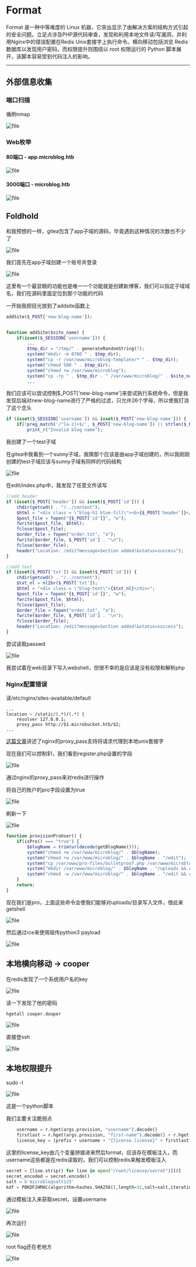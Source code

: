 # Format

Format 是一种中等难度的 Linux 机器，它突出显示了由解决方案的结构方式引起的安全问题。立足点涉及PHP源代码审查，发现和利用本地文件读/写漏洞，并利用Nginx中的错误配置在Redis Unix套接字上执行命令。横向移动包括浏览 Redis 数据库以发现用户密码，而权限提升则围绕以 root 权限运行的 Python 脚本展开，该脚本容易受到代码注入的影响。

---

## 外部信息收集

### 端口扫描

循例nmap

![file](https://blog.apt250.zip/wp-content/uploads/2023/12/2960ee8e-0ab6-d66a-3f57-98ad41a66c02.png)

### Web枚举

#### 80端口 - app.microblog.htb

![file](https://blog.apt250.zip/wp-content/uploads/2023/12/cf1eb355-77a5-5ec8-8468-08b9a2bf015f.png)

#### 3000端口 - microblog.htb

![file](https://blog.apt250.zip/wp-content/uploads/2023/12/ed3d4cea-6e86-dfea-7668-4f6ce61f1683.png)

## Foldhold

和我预想的一样，gitea包含了app子域的源码，毕竟遇到这种情况的次数也不少了

![file](https://blog.apt250.zip/wp-content/uploads/2023/12/6527b7d1-10cf-b7c6-aea7-d43293409b47.png)

我们首先在app子域创建一个账号并登录

![file](https://blog.apt250.zip/wp-content/uploads/2023/12/e773769c-3cf7-9469-e3cf-8f2899fae90c.png)

这里有一个最显眼的功能也是唯一一个功能就是创建新博客，我们可以指定子域域名，我们在源码里面定位到那个功能的代码

一开始我把目光放到了addsite函数上

```php
addSite($_POST['new-blog-name']);


function addSite($site_name) {
    if(isset($_SESSION['username'])) {
        ...
        $tmp_dir = "/tmp/" . generateRandomString(7);
        system("mkdir -m 0700 " . $tmp_dir);
        system("cp -r /var/www/microblog-template/* " . $tmp_dir);
        system("chmod 500 " . $tmp_dir);
        system("chmod +w /var/www/microblog");
        system("cp -rp " . $tmp_dir . " /var/www/microblog/" . $site_name);
		...

```

我们应该可以尝试控制$_POST['new-blog-name']来尝试执行系统命令，但是我发现后端对new-blog-name进行了严格的过滤，只允许26个字母，所以使我打消了这个念头

```php
if (isset($_SESSION['username']) && isset($_POST['new-blog-name'])) {
    if(!preg_match('/^[a-z]+$/', $_POST['new-blog-name']) || strlen($_POST['new-blog-name']) > 50) {
        print_r("Invalid blog name");
```

我创建了一个test子域

在gitea中我看到一个sunny子域，我猜那个应该是由app子域创建的，所以我刚刚创建的test子域应该与sunny子域有同样的代码结构

![file](https://blog.apt250.zip/wp-content/uploads/2023/12/376a61a3-d87e-9f2b-de2a-7c8eeae58761.png)

在edit/index.php中，我发现了任意文件读写

```php
//add header
if (isset($_POST['header']) && isset($_POST['id'])) {
    chdir(getcwd() . "/../content");
    $html = "<div class = \"blog-h1 blue-fill\"><b>{$_POST['header']}</b></div>";
    $post_file = fopen("{$_POST['id']}", "w");
    fwrite($post_file, $html);
    fclose($post_file);
    $order_file = fopen("order.txt", "a");
    fwrite($order_file, $_POST['id'] . "\n");  
    fclose($order_file);
    header("Location: /edit?message=Section added!&status=success");
}

//add text
if (isset($_POST['txt']) && isset($_POST['id'])) {
    chdir(getcwd() . "/../content");
    $txt_nl = nl2br($_POST['txt']);
    $html = "<div class = \"blog-text\">{$txt_nl}</div>";
    $post_file = fopen("{$_POST['id']}", "w");
    fwrite($post_file, $html);
    fclose($post_file);
    $order_file = fopen("order.txt", "a");
    fwrite($order_file, $_POST['id'] . "\n");  
    fclose($order_file);
    header("Location: /edit?message=Section added!&status=success");
}
```

尝试读取passwd

![file](https://blog.apt250.zip/wp-content/uploads/2023/12/b7834d35-22ec-fe28-f6ff-869a2bf7f9a8.png)

我尝试着在web目录下写入webshell，但很不幸的是应该是没有权限和解析php

### Nginx配置错误

读/etc/nginx/sites-available/default

```shell
...
location ~ /static/(.*)/(.*) {
	resolver 127.0.0.1;
	proxy_pass http://$1.microbucket.htb/$2;
...
```

[这篇文章](https://labs.detectify.com/ethical-hacking/middleware-middleware-everywhere-and-lots-of-misconfigurations-to-fix/)讲述了nginx的proxy_pass支持将请求代理到本地unix套接字

现在我们可以控制$1，我们看到register.php设置的字段

![file](https://blog.apt250.zip/wp-content/uploads/2023/12/c0e65089-2ef6-1c4b-e3fc-539c2a0d1077.png)


通过nginx的proxy_pass来对redis进行操作

将自己的账户的pro字段设置为true

![file](https://blog.apt250.zip/wp-content/uploads/2023/12/52998d4d-2344-943d-e2bc-ba795fd08f81.png)

刷新一下

![file](https://blog.apt250.zip/wp-content/uploads/2023/12/03e85f6e-50b3-9397-cdab-dde6fc4bffe7.png)

```php
function provisionProUser() {
    if(isPro() === "true") {
        $blogName = trim(urldecode(getBlogName()));
        system("chmod +w /var/www/microblog/" . $blogName);
        system("chmod +w /var/www/microblog/" . $blogName . "/edit");
        system("cp /var/www/pro-files/bulletproof.php /var/www/microblog/" . $blogName . "/edit/");
        system("mkdir /var/www/microblog/" . $blogName . "/uploads && chmod 700 /var/www/microblog/" . $blogName . "/uploads");
        system("chmod -w /var/www/microblog/" . $blogName . "/edit && chmod -w /var/www/microblog/" . $blogName);
    }
    return;
}
```

现在我们是pro，上面这些命令会使我们能够对uploads/目录写入文件，借此来getshell

![file](https://blog.apt250.zip/wp-content/uploads/2023/12/5f15f3c0-95ff-0fee-b0a3-7f8e5ecd3008.png)

然后通过rce来使用祖传python3 payload

![file](https://blog.apt250.zip/wp-content/uploads/2023/12/1f5a4b40-1dcc-963d-f093-983b8dc8c74e.png)

## 本地横向移动 -> cooper

在redis发现了一个系统用户名的key

![file](https://blog.apt250.zip/wp-content/uploads/2023/12/36a7ef4c-91b1-1cbc-9aaa-0b616c8a7594.png)

读一下发现了他的密码

	hgetall cooper.dooper

![file](https://blog.apt250.zip/wp-content/uploads/2023/12/a78048d3-4fdf-797c-c129-eb732fa04e71.png)

直接登ssh

![file](https://blog.apt250.zip/wp-content/uploads/2023/12/8ff951be-769e-b9e6-1d9c-5cc9bc18d7ff.png)

## 本地权限提升

sudo -l

![file](https://blog.apt250.zip/wp-content/uploads/2023/12/61784329-4c92-7baf-c405-7e8083da6503.png)

这是一个python脚本

我们主要关注脆弱点

```python
    username = r.hget(args.provision, "username").decode()
    firstlast = r.hget(args.provision, "first-name").decode() + r.hget(args.provision, "last-name").decode()
    license_key = (prefix + username + "{license.license}" + firstlast).format(license=l)
```

这里的license_key由几个变量拼接进来然后format，应该存在模板注入，而username这些都是在redis读取的，我们可以控制redis来触发模板注入

```python
secret = [line.strip() for line in open("/root/license/secret")][0]
secret_encoded = secret.encode()
salt = b'microblogsalt123'
kdf = PBKDF2HMAC(algorithm=hashes.SHA256(),length=32,salt=salt,iterations=100000,backend=default_backend())
```

通过模板注入来获取secret，设置username

![file](https://blog.apt250.zip/wp-content/uploads/2023/12/06fe808b-144f-a367-086a-986ac30fdf1f.png)

再次运行

![file](https://blog.apt250.zip/wp-content/uploads/2023/12/8cf77143-da29-c9e2-6e5b-4492ca5d1d66.png)

root flag还在老地方

![file](https://blog.apt250.zip/wp-content/uploads/2023/12/f4a4fa1f-ac2d-dc98-600f-6b9a0c5b56a8.png)
